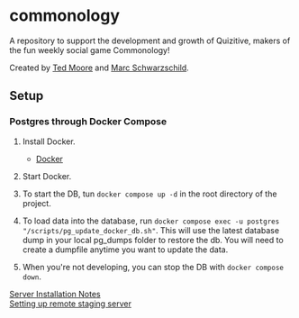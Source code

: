 # commonology

A repository to support the development and growth of Quizitive, makers of the fun weekly social game Commonology!

Created by [Ted Moore](https://github.com/tedsmoore) and [Marc Schwarzschild](https://github.com/schwarzschild).

## Setup

### Postgres through Docker Compose

1. Install Docker.

    - [Docker](https://docs.docker.com/get-docker/)

2. Start Docker.
3. To start the DB, tun `docker compose up -d` in the root directory of the project. 
4. To load data into the database, run `docker compose exec -u postgres "/scripts/pg_update_docker_db.sh"`. This will use the latest database dump in your local pg_dumps folder to restore the db. You will need to create a dumpfile anytime you want to update the data.
5. When you're not developing, you can stop the DB with `docker compose down`.


[Server Installation Notes](server_files/README.md)<br>
[Setting up remote staging server](scripts/REMOTE_README.md)